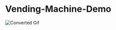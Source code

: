 # Vending-Machine-Demo
<img alt="Converted Gif" src="/tools/uploads/converted_videos/ff5ca001e6205ea9250cebac13b831700b9a56e4.gif">
